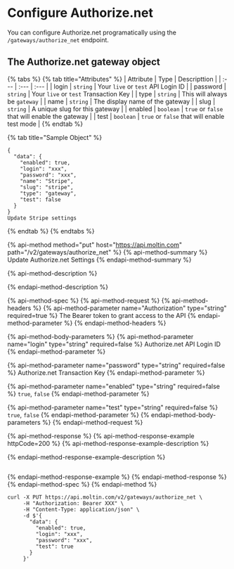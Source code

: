 # Configure Authorize.net

You can configure Authorize.net programatically using the `/gateways/authorize_net` endpoint.

## The Authorize.net gateway object <a id="the-stripe-gateway-object"></a>

{% tabs %}
{% tab title="Attributes" %}
| Attribute | Type | Descripttion |
| :--- | :--- | :--- |
| login | `string` | Your `live` or `test` API Login ID |
| password | `string` | Your `live` or `test` Transaction Key |
| type | `string` | This will always be `gateway` |
| name | `string` | The display name of the gateway |
| slug | `string` | A unique slug for this gateway |
| enabled | `boolean` | `true` or `false` that will enable the gateway |
| test | `boolean` | `true` or `false` that will enable test mode |
{% endtab %}

{% tab title="Sample Object" %}
```text
{
  "data": {
    "enabled": true,
    "login": "xxx",
    "password": "xxx",
    "name": "Stripe",
    "slug": "stripe",
    "type": "gateway",
    "test": false
  }
}
Update Stripe settings
```
{% endtab %}
{% endtabs %}

{% api-method method="put" host="https://api.moltin.com" path="/v2/gateways/authorize\_net" %}
{% api-method-summary %}
Update Authorize.net Settings
{% endapi-method-summary %}

{% api-method-description %}

{% endapi-method-description %}

{% api-method-spec %}
{% api-method-request %}
{% api-method-headers %}
{% api-method-parameter name="Authorization" type="string" required=true %}
The Bearer token to grant access to the API
{% endapi-method-parameter %}
{% endapi-method-headers %}

{% api-method-body-parameters %}
{% api-method-parameter name="login" type="string" required=false %}
Authorize.net API Login ID
{% endapi-method-parameter %}

{% api-method-parameter name="password" type="string" required=false %}
Authorize.net Transaction Key
{% endapi-method-parameter %}

{% api-method-parameter name="enabled" type="string" required=false %}
`true`, `false`
{% endapi-method-parameter %}

{% api-method-parameter name="test" type="string" required=false %}
`true`, `false`
{% endapi-method-parameter %}
{% endapi-method-body-parameters %}
{% endapi-method-request %}

{% api-method-response %}
{% api-method-response-example httpCode=200 %}
{% api-method-response-example-description %}

{% endapi-method-response-example-description %}

```

```
{% endapi-method-response-example %}
{% endapi-method-response %}
{% endapi-method-spec %}
{% endapi-method %}

```text
curl -X PUT https://api.moltin.com/v2/gateways/authorize_net \
     -H "Authorization: Bearer XXX" \
     -H "Content-Type: application/json" \
     -d $'{
       "data": {
         "enabled": true,
         "login": "xxx",
         "password": "xxx",
         "test": true
       }
     }'
```

